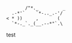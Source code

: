           /"*._         _
      .-*'`    `*-.._.-'/
    < * ))     ,       ( 
      `*-._`._(__.--*"`.\
test
